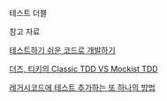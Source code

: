 테스트 더블

참고 자료

[테스트하기 쉬운 코드로 개발하기](https://www.youtube.com/watch?v=Cz_a2gQp63c)

[더즈, 티키의 Classic TDD VS Mockist TDD](https://www.youtube.com/watch?v=n01foM9tsRo)

[레거시코드에 테스트 추가하는 또 하나의 방법](https://www.youtube.com/watch?v=Dct4bGKCmI8)
